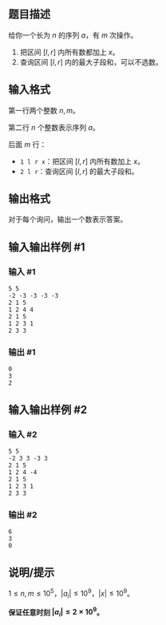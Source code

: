 ## 题目描述

给你一个长为 $n$ 的序列 $a$，有 $m$ 次操作。

1. 把区间 $[l,r]$ 内所有数都加上 $x$。
2. 查询区间 $[l,r]$ 内的最大子段和，可以不选数。

## 输入格式

第一行两个整数 $n,m$。

第二行 $n$ 个整数表示序列 $a$。

后面 $m$ 行：

- `1 l r x`：把区间 $[l,r]$ 内所有数加上 $x$。
- `2 l r`：查询区间 $[l,r]$ 的最大子段和。

## 输出格式

对于每个询问，输出一个数表示答案。

## 输入输出样例 #1

### 输入 #1

```
5 5
-2 -3 -3 -3 -3
2 1 5
1 2 4 4
2 1 5
1 2 3 1
2 3 3
```

### 输出 #1

```
0
3
2
```

## 输入输出样例 #2

### 输入 #2

```
5 5
-2 3 3 -3 3
2 1 5
1 2 4 -4
2 1 5
1 2 3 1
2 3 3
```

### 输出 #2

```
6
3
0
```

## 说明/提示

$1 \le n , m \le 10^5$，$| a_i | \leq 10^9$，$|x|\leq 10^9$。

**保证任意时刻 $|a_i|\leq 2\times 10^9$。**